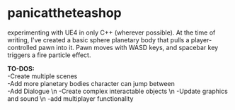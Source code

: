 # panicattheteashop
experimenting with UE4 in only C++ (wherever possible). At the time of writing, 
I've created a basic sphere planetary body that pulls a player-controlled pawn into it.
Pawn moves with WASD keys, and spacebar key triggers a fire particle effect.

<b>TO-DOS:</b> <br>
-Create multiple scenes <br>
-Add more planetary bodies character can jump between <br>
-Add Dialogue \n
-Create complex interactable objects \n
-Update graphics and sound \n
-add multiplayer functionality
